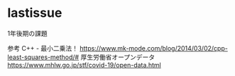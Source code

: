 # lastissue
1年後期の課題

参考
C++ - 最小二乗法！
https://www.mk-mode.com/blog/2014/03/02/cpp-least-squares-method/#
厚生労働省オープンデータ
https://www.mhlw.go.jp/stf/covid-19/open-data.html
